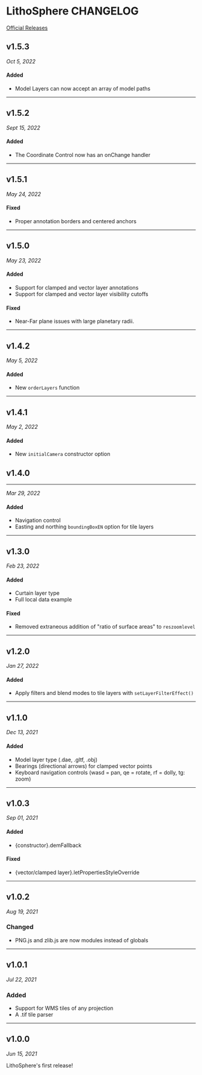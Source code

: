 # LithoSphere CHANGELOG

[Official Releases](https://github.com/NASA-AMMOS/LithoSphere/releases)

## v1.5.3

_Oct 5, 2022_

#### Added

-   Model Layers can now accept an array of model paths

---

## v1.5.2

_Sept 15, 2022_

#### Added

-   The Coordinate Control now has an onChange handler

---

## v1.5.1

_May 24, 2022_

#### Fixed

-   Proper annotation borders and centered anchors

---

## v1.5.0

_May 23, 2022_

#### Added

-   Support for clamped and vector layer annotations
-   Support for clamped and vector layer visibility cutoffs

#### Fixed

-   Near-Far plane issues with large planetary radii.

---

## v1.4.2

_May 5, 2022_

#### Added

-   New `orderLayers` function

---

## v1.4.1

_May 2, 2022_

#### Added

-   New `initialCamera` constructor option

## v1.4.0

---

_Mar 29, 2022_

#### Added

-   Navigation control
-   Easting and northing `boundingBoxEN` option for tile layers

---

## v1.3.0

_Feb 23, 2022_

#### Added

-   Curtain layer type
-   Full local data example

#### Fixed

-   Removed extraneous addition of "ratio of surface areas" to `reszoomlevel`

---

## v1.2.0

_Jan 27, 2022_

#### Added

-   Apply filters and blend modes to tile layers with `setLayerFilterEffect()`

---

## v1.1.0

_Dec 13, 2021_

#### Added

-   Model layer type (.dae, .gltf, .obj)
-   Bearings (directional arrows) for clamped vector points
-   Keyboard navigation controls (wasd = pan, qe = rotate, rf = dolly, tg: zoom)

---

## v1.0.3

_Sep 01, 2021_

#### Added

-   {constructor}.demFallback

#### Fixed

-   {vector/clamped layer}.letPropertiesStyleOverride

---

## v1.0.2

_Aug 19, 2021_

### Changed

-   PNG.js and zlib.js are now modules instead of globals

---

## v1.0.1

_Jul 22, 2021_

### Added

-   Support for WMS tiles of any projection
-   A .tif tile parser

---

## v1.0.0

_Jun 15, 2021_

LithoSphere's first release!
